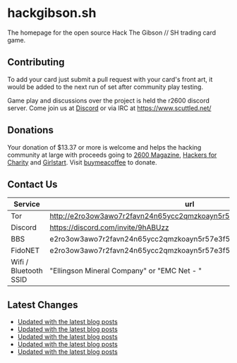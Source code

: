 # hackgibson.sh
The homepage for the open source Hack The Gibson // SH trading card game.


## Contributing

To add your card just submit a pull request with your card's front art, it would be added to the next run of set after community play testing.

Game play and discussions over the project is held the r2600 discord server. Come join us at [Discord](https://discord.com/invite/9hABUzz) or via IRC at https://www.scuttled.net/


## Donations

Your donation of $13.37 or more is welcome and helps the hacking community at large with proceeds going to [2600 Magazine](https://2600.com/), [Hackers for Charity](https://hackersforcharity.org) and [Girlstart](https://girlstart.org).  Visit [buymeacoffee](https://www.buymeacoffee.com/hackgibson.sh) to donate.


## Contact Us

Service | url
-|-
Tor | http://e2ro3ow3awo7r2favn24n65ycc2qmzkoayn5r57e3f56nvjwdcgg32ad.onion
Discord | https://discord.com/invite/9hABUzz
BBS | e2ro3ow3awo7r2favn24n65ycc2qmzkoayn5r57e3f56nvjwdcgg32ad.onion:23
FidoNET | e2ro3ow3awo7r2favn24n65ycc2qmzkoayn5r57e3f56nvjwdcgg32ad.onion:24554
Wifi / Bluetooth SSID | "Ellingson Mineral Company" or "EMC Net - <fidonet address>"

## Latest Changes
<!-- BLOG-POST-LIST:START -->
- [Updated with the latest blog posts](https://github.com/DFW2600/hackgibson.sh/commit/bb619a08eafa6ff8a45fe7723a38b081c8a197be)
- [Updated with the latest blog posts](https://github.com/DFW2600/hackgibson.sh/commit/8aa0dda6f4558c8244380bbab908caba8b08a8d1)
- [Updated with the latest blog posts](https://github.com/DFW2600/hackgibson.sh/commit/01c10c43e1bd5e78891dc059b84b9a6075c6be61)
- [Updated with the latest blog posts](https://github.com/DFW2600/hackgibson.sh/commit/9b443a1b5a1f30e2baa2c531f527065febc1e269)
- [Updated with the latest blog posts](https://github.com/DFW2600/hackgibson.sh/commit/082bbbe9fe0622165b4069c8b8e488b7b564e1e7)
<!-- BLOG-POST-LIST:END -->
